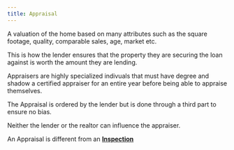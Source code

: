 ```yaml
---
title: Appraisal
---
```


A valuation of the home based on many attributes such as the square footage, quality, comparable sales, age, market etc.

This is how the lender ensures that the property they are securing
the loan against is worth the amount they are lending.

Appraisers are highly specialized indivuals that must have degree and shadow a certified appraiser for 
an entire year before being able to appraise themselves. 

The Appraisal is ordered by the lender but is done through a third part to ensure no bias. 

Neither the lender or the realtor can influence the appraiser. 

An Appraisal is different from an [**Inspection**](inspection)
